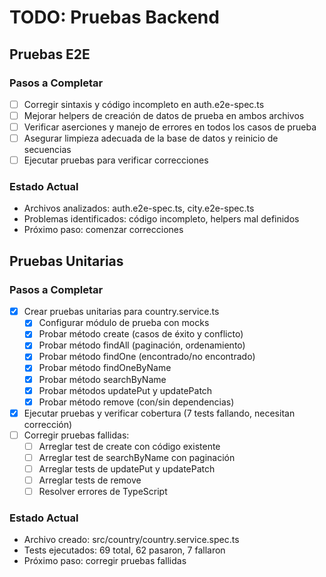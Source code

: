 # TODO: Pruebas Backend

## Pruebas E2E

### Pasos a Completar

- [ ] Corregir sintaxis y código incompleto en auth.e2e-spec.ts
- [ ] Mejorar helpers de creación de datos de prueba en ambos archivos
- [ ] Verificar aserciones y manejo de errores en todos los casos de prueba
- [ ] Asegurar limpieza adecuada de la base de datos y reinicio de secuencias
- [ ] Ejecutar pruebas para verificar correcciones

### Estado Actual
- Archivos analizados: auth.e2e-spec.ts, city.e2e-spec.ts
- Problemas identificados: código incompleto, helpers mal definidos
- Próximo paso: comenzar correcciones

## Pruebas Unitarias

### Pasos a Completar

- [x] Crear pruebas unitarias para country.service.ts
  - [x] Configurar módulo de prueba con mocks
  - [x] Probar método create (casos de éxito y conflicto)
  - [x] Probar método findAll (paginación, ordenamiento)
  - [x] Probar método findOne (encontrado/no encontrado)
  - [x] Probar método findOneByName
  - [x] Probar método searchByName
  - [x] Probar métodos updatePut y updatePatch
  - [x] Probar método remove (con/sin dependencias)
- [x] Ejecutar pruebas y verificar cobertura (7 tests fallando, necesitan corrección)
- [ ] Corregir pruebas fallidas:
  - [ ] Arreglar test de create con código existente
  - [ ] Arreglar test de searchByName con paginación
  - [ ] Arreglar tests de updatePut y updatePatch
  - [ ] Arreglar tests de remove
  - [ ] Resolver errores de TypeScript

### Estado Actual
- Archivo creado: src/country/country.service.spec.ts
- Tests ejecutados: 69 total, 62 pasaron, 7 fallaron
- Próximo paso: corregir pruebas fallidas
